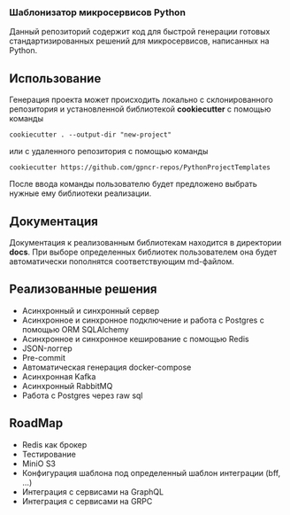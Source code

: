 ### Шаблонизатор микросервисов Python

Данный репозиторий содержит код для быстрой генерации готовых стандартизированных решений для микросервисов, написанных на Python.

## Использование

Генерация проекта может происходить локально с склонированного репозитория и установленной библиотекой **cookiecutter** с помощью команды

`cookiecutter . --output-dir "new-project"`

или с удаленного репозитория с помощью команды

`cookiecutter https://github.com/gpncr-repos/PythonProjectTemplates`

После ввода команды пользователю будет предложено выбрать нужные ему библиотеки реализации.

## Документация

Документация к реализованным библиотекам находится в директории **docs**. При выборе определенных библиотек пользователем она будет автоматически пополнятся соответствующим md-файлом.

## Реализованные решения
- Асинхронный и синхронный сервер
- Асинхронное и синхронное подключение и работа с Postgres с помощью ORM SQLAlchemy
- Асинхронное и синхронное кеширование с помощью Redis
- JSON-логгер
- Pre-commit
- Автоматическая генерация docker-compose
- Асинхронная Kafka
- Асинхронный RabbitMQ
- Работа с Postgres через raw sql

## RoadMap

- Redis как брокер
- Тестирование
- MiniO S3
- Конфигурация шаблона под определенный шаблон интеграции (bff, ...)
- Интеграция с сервисами на GraphQL
- Интеграция с сервисами на GRPC
